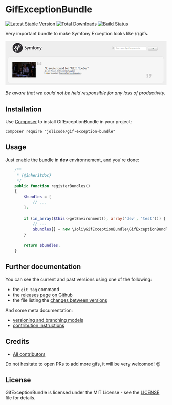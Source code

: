 # GifExceptionBundle

[![Latest Stable Version](https://poser.pugx.org/jolicode/gif-exception-bundle/v/stable)](https://packagist.org/packages/jolicode/gif-exception-bundle)
[![Total Downloads](https://poser.pugx.org/jolicode/gif-exception-bundle/downloads)](https://packagist.org/packages/jolicode/gif-exception-bundle)
[![Build Status](https://travis-ci.org/jolicode/GifExceptionBundle.svg?branch=master)](https://travis-ci.org/jolicode/GifExceptionBundle)

Very important bundle to make Symfony Exception looks like /r/gifs.

![Demo](Resources/doc/images/screenshot.png)

*Be aware that we could not be held responsible for any loss of productivity.*

## Installation

Use [Composer](http://getcomposer.org/) to install GifExceptionBundle in your project:

```shell
composer require "jolicode/gif-exception-bundle"
```

## Usage

Just enable the bundle in **dev** environnement, and you're done:

```php
    /**
     * {@inheritdoc}
     */
    public function registerBundles()
    {
        $bundles = [
            // ...
        ];

        if (in_array($this->getEnvironment(), array('dev', 'test'))) {
            // ...
            $bundles[] = new \Joli\GifExceptionBundle\GifExceptionBundle();
        }

        return $bundles;
    }
```

## Further documentation

You can see the current and past versions using one of the following:

* the `git tag` command
* the [releases page on Github](https://github.com/jolicode/GifExceptionBundle/releases)
* the file listing the [changes between versions](CHANGELOG.md)

And some meta documentation:

* [versioning and branching models](VERSIONING.md)
* [contribution instructions](CONTRIBUTING.md)

## Credits

* [All contributors](https://github.com/jolicode/GifExceptionBundle/graphs/contributors)

Do not hesitate to open PRs to add more gifs, it will be very welcomed! :wink:

## License

GifExceptionBundle is licensed under the MIT License - see the [LICENSE](LICENSE) file
for details.
